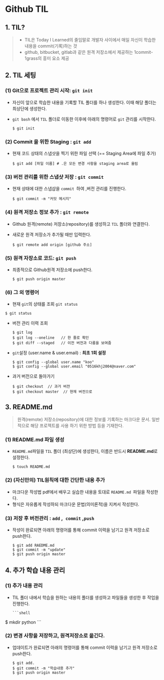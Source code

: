 # Github TIL

## 1. TIL?

>- TIL은 Today I Learned의 줄임말로 개발자 사이에서 매일 자신이 학습한 내용을 commit(기록)하는
>  것
>- github, bitbucket, gitlab과 같은 원격 저장소에서 제공하는 1commit-1grass의 흥미 요소 제공

## 2. TIL 세팅 

### (1) Git으로 프로젝트 관리 시작: `git init`

- 자신이 앞으로 학습한 내용을 기록할 TIL 폴더를 하나 생성한다. 이때 해당 폴더는 최상단에 생성한다.

- `git bash` 에서 `TIL` 폴더로 이동한 이후에 아래의 명령어로 `git` 관리를 시작한다.

  ```shell
  $ git init 
  ```

### (2) Commit 을 위한 Staging : `git add`

- 현재 코드 상태의 스냅샷을 찍기 위한 파일 선택 (== Staging Area에 파일 추가)

  ``` shell
  $ git add [파일 이름] # .은 모든 변경 사항을 staging area로 올림 
  ```

### (3) 버전 관리를 위한 스냅샷 저장  : `git commit`

- 현재 상태에 대한 스냅샵을 `commit `하여 ,버전 관리를 진행한다.

  ```shell
  $ git commit -m "커밋 메시지"
  ```

### (4) 원격 저장소 정보 추가 : `git remote`

- Github 원격(remote) 저장소(repository)를 생성하고 `TIL` 폴더와 연결한다.

- 새로운 원격 저장소가 추가될 때만 입력한다.

  ```shell
  $ git remote add origin [github 주소]
  ```

### (5) 원격 자장소로 코드: `git push`

- 최종적으로 Github원격 저장소에 push한다.

  ```shell
  $ git push origin master 
  ```

### (6) 그 외 명령어 

-  현재 `git`의 상태를 조회 `git status`

  ```shell
  $ git status 
  ```

- 버전 관리 이력 조회

  ```shell
  $ git log 
  $ git log --oneline   // 한 줄로 확인
  $ git diff --staged   // 이전 버전과 다름을 보여줌 
  ```

- `git`설정 (user.name & user.email) : **최초 1회 설정**

  ```shell
  $ git config --global user.name "koo"
  $ git config --global user.email "0516khj2004@naver.com"
  ```

- 과거 버전으로 돌아가기 

  ```shell
  $ git checkout  // 과거 버전 
  $ git checkout master  // 현재 버전으로 
  ```

  

##  3. README.md

> 원격(remote) 저장소(repository)에 대한 정보를 기록하는 마크다운 문서. 일반적으로 해당 프로젝트를 사용
> 하기 위한 방법 등을 기재한다.

### (1) README.md 파일 생성

- `README.md`파일을 `TIL` 폴더 (최상단)에 생성한다, 이름은 반드시 **README.md**로 설정한다.

  ```shell
  $ touch README.md
  ```

### (2) (자신만의) TIL원칙에 대한 간단한 내용 추가 

- 마크다운 작성법 pdf에서 배우고 실습한 내용을 토대로 `README.md `파일을 작성한다.
- 형식은 자유롭게 작성하되 마크다운 문법(의미론적)을 지켜서 작성한다.

### (3) 저장 후 버전관리 : `add` ,` commit` ,`push`

- 작성이 완료되면 아래의 명령어를 통해 commit 이력을 남기고 원격 저장소로 push한다.

  ```shell
  $ git add RAEDME.md 
  $ git commit -m "update"
  $ git push origin master
  ```



## 4. 추가 학습 내용 관리

### (1) 추가 내용 관리

- TIL 폴더 내에서 학습을 원하는 내용의 폴더를 생성하고 파일들을 생성한 후 작업을 진행한다.

      ```shell
$ mkdir python
      ```



### (2) 변경 사항을 저장하고, 원격저장소로 옮긴다.

- 업데이트가 완료되면 아래의 명령어를 통해 commit 이력을 남기고 원격 저장소로 push한다.

  ```shell
  $ git add.
  $ git commit -m "학습내용 추가"
  $ git push origin master 
  ```

  


